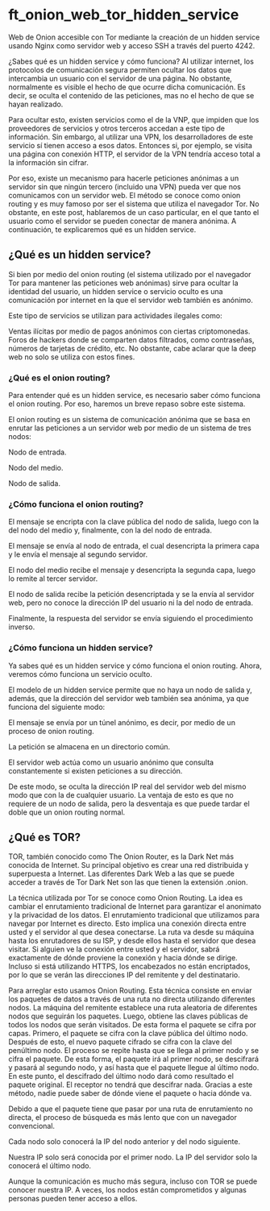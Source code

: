 # ft_onion_web_tor_hidden_service
<p>Web de Onion accesible con Tor mediante la creación de un hidden service usando Nginx como servidor web y acceso SSH a través del puerto 4242.</p> 


<p>¿Sabes qué es un hidden service y cómo funciona? Al utilizar internet, los protocolos de comunicación segura permiten ocultar los datos que intercambia un usuario con el servidor de una página. No obstante, normalmente es visible el hecho de que ocurre dicha comunicación. Es decir, se oculta el contenido de las peticiones, mas no el hecho de que se hayan realizado.</p>

<p>Para ocultar esto, existen servicios como el de la VNP, que impiden que los proveedores de servicios y otros terceros accedan a este tipo de información. Sin embargo, al utilizar una VPN, los desarrolladores de este servicio sí tienen acceso a esos datos. Entonces si, por ejemplo, se visita una página con conexión HTTP, el servidor de la VPN tendría acceso total a la información sin cifrar.</p>

<p>Por eso, existe un mecanismo para hacerle peticiones anónimas a un servidor sin que ningún tercero (incluido una VPN) pueda ver que nos comunicamos con un servidor web. El método se conoce como onion routing y es muy famoso por ser el sistema que utiliza el navegador Tor. No obstante, en este post, hablaremos de un caso particular, en el que tanto el usuario como el servidor se pueden conectar de manera anónima. A continuación, te explicaremos qué es un hidden service.</p>

<h2>¿Qué es un hidden service?</h2>
<p>Si bien por medio del onion routing (el sistema utilizado por el navegador Tor para mantener las peticiones web anónimas) sirve para ocultar la identidad del usuario, un hidden service o servicio oculto es una comunicación por internet en la que el servidor web también es anónimo.</p>

<p>Este tipo de servicios se utilizan para actividades ilegales como:</p>

<p>Ventas ilícitas por medio de pagos anónimos con ciertas criptomonedas.
Foros de hackers donde se comparten datos filtrados, como contraseñas, números de tarjetas de crédito, etc.
No obstante, cabe aclarar que la deep web no solo se utiliza con estos fines.

<h3>¿Qué es el onion routing?</h3>
<p>Para entender qué es un hidden service, es necesario saber cómo funciona el onion routing. Por eso, haremos un breve repaso sobre este sistema.</p>

<p>El onion routing es un sistema de comunicación anónima que se basa en enrutar las peticiones a un servidor web por medio de un sistema de tres nodos:</p>

<p>Nodo de entrada.</p>
<p>Nodo del medio.</p>
<p>Nodo de salida.</p>

<h3>¿Cómo funciona el onion routing?</h3>
<p>El mensaje se encripta con la clave pública del nodo de salida, luego con la del nodo del medio y, finalmente, con la del nodo de entrada.</p>
<p>El mensaje se envía al nodo de entrada, el cual desencripta la primera capa y le envía el mensaje al segundo servidor.</p>
<p>El nodo del medio recibe el mensaje y desencripta la segunda capa, luego lo remite al tercer servidor.</p>
<p>El nodo de salida recibe la petición desencriptada y se la envía al servidor web, pero no conoce la dirección IP del usuario ni la del nodo de entrada.</p>
<p>Finalmente, la respuesta del servidor se envía siguiendo el procedimiento inverso.</p>

<h3>¿Cómo funciona un hidden service?</h3>
Ya sabes qué es un hidden service y cómo funciona el onion routing. Ahora, veremos cómo funciona un servicio oculto.</p>

<p>El modelo de un hidden service permite que no haya un nodo de salida y, además, que la dirección del servidor web también sea anónima, ya que funciona del siguiente modo:</p>

<p>El mensaje se envía por un túnel anónimo, es decir, por medio de un proceso de onion routing.</p>
<p>La petición se almacena en un directorio común.</p>
<p>El servidor web actúa como un usuario anónimo que consulta constantemente si existen peticiones a su dirección.</p>
<p>De este modo, se oculta la dirección IP real del servidor web del mismo modo que con la de cualquier usuario. La ventaja de esto es que no requiere de un nodo de salida, pero la desventaja es que puede tardar el doble que un onion routing normal.</p>


<h2>¿Qué es TOR?</h2>
<p>TOR, también conocido como The Onion Router, es la Dark Net más conocida de Internet. Su principal objetivo es crear una red distribuida y superpuesta a Internet. Las diferentes Dark Web a las que se puede acceder a través de Tor Dark Net son las que tienen la extensión .onion.</p>

<p>La técnica utilizada por Tor se conoce como Onion Routing. La idea es cambiar el enrutamiento tradicional de Internet para garantizar el anonimato y la privacidad de los datos. El enrutamiento tradicional que utilizamos para navegar por Internet es directo. Esto implica una conexión directa entre usted y el servidor al que desea conectarse. La ruta va desde su máquina hasta los enrutadores de su ISP, y desde ellos hasta el servidor que desea visitar. Si alguien ve la conexión entre usted y el servidor, sabrá exactamente de dónde proviene la conexión y hacia dónde se dirige. Incluso si está utilizando HTTPS, los encabezados no están encriptados, por lo que se verán las direcciones IP del remitente y del destinatario.</p>

<p>Para arreglar esto usamos Onion Routing. Esta técnica consiste en enviar los paquetes de datos a través de una ruta no directa utilizando diferentes nodos. La máquina del remitente establece una ruta aleatoria de diferentes nodos que seguirán los paquetes. Luego, obtiene las claves públicas de todos los nodos que serán visitados. De esta forma el paquete se cifra por capas. Primero, el paquete se cifra con la clave pública del último nodo. Después de esto, el nuevo paquete cifrado se cifra con la clave del penúltimo nodo. El proceso se repite hasta que se llega al primer nodo y se cifra el paquete. De esta forma, el paquete irá al primer nodo, se descifrará y pasará al segundo nodo, y así hasta que el paquete llegue al último nodo. En este punto, el descifrado del último nodo dará como resultado el paquete original. El receptor no tendrá que descifrar nada. Gracias a este método, nadie puede saber de dónde viene el paquete o hacia dónde va.</p>

<p>Debido a que el paquete tiene que pasar por una ruta de enrutamiento no directa, el proceso de búsqueda es más lento que con un navegador convencional.</p>
<p>Cada nodo solo conocerá la IP del nodo anterior y del nodo siguiente.</p>
<p>Nuestra IP solo será conocida por el primer nodo. La IP del servidor solo la conocerá el último nodo.</p>
<p>Aunque la comunicación es mucho más segura, incluso con TOR se puede conocer nuestra IP. A veces, los nodos están comprometidos y algunas personas pueden tener acceso a ellos.</p>
